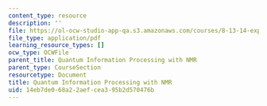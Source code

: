 ```yaml
---
content_type: resource
description: ''
file: https://ol-ocw-studio-app-qa.s3.amazonaws.com/courses/8-13-14-experimental-physics-i-ii-junior-lab-fall-2016-spring-2017/14eb7de068a22aefcea395b2d570476b_MIT8_13-14F16-S17exp49.pdf
file_type: application/pdf
learning_resource_types: []
ocw_type: OCWFile
parent_title: Quantum Information Processing with NMR
parent_type: CourseSection
resourcetype: Document
title: Quantum Information Processing with NMR
uid: 14eb7de0-68a2-2aef-cea3-95b2d570476b
---
```

